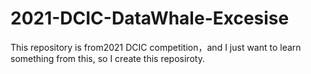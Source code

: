 # 2021-DCIC-DataWhale-Excesise
This repository is from2021 DCIC competition，and I just want to learn something from this, so I create this reposiroty.
